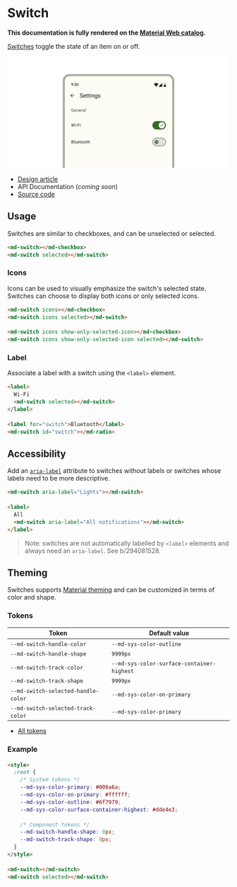 <!-- catalog-only-start --><!-- ---
name: Switch
dirname: switch
-----><!-- catalog-only-end -->

<catalog-component-header>
<catalog-component-header-title slot="title">

# Switch

<!--*
# Document freshness: For more information, see go/fresh-source.
freshness: { owner: 'lizmitchell' reviewed: '2023-08-02' }
tag: 'docType:reference'
*-->

<!-- no-catalog-start -->

<!-- go/md-switch -->

<!-- [TOC] -->

<!-- external-only-start -->
**This documentation is fully rendered on the
[Material Web catalog](https://material-web.dev/components/switch/).**
<!-- external-only-end -->

<!-- no-catalog-end -->

[Switches](https://m3.material.io/components/switch)<!-- {.external} --> toggle the state
of an item on or off.

</catalog-component-header-title>

<img
    class="hero"
    src="images/switch/hero.png"
    alt="Two switches on a settings page for Wi-Fi and Bluetooth. The first is on and the second is off."
    title="Switches on a settings page.">

</catalog-component-header>

*   [Design article](https://m3.material.io/components/switch) <!-- {.external} -->
*   API Documentation (*coming soon*)
*   [Source code](https://github.com/material-components/material-web/tree/main/switch)
    <!-- {.external} -->

<!-- catalog-only-start -->

<!--

## Interactive Demo

{% playgroundexample dirname=dirname %}

-->

<!-- catalog-only-end -->

## Usage

Switches are similar to checkboxes, and can be unselected or selected.

<!-- no-catalog-start -->
<!-- TODO: add image -->
<!-- no-catalog-end -->
<!-- catalog-only-start -->

<!--

<div class="figure-wrapper">
  <figure
      style="justify-content:center;"
      aria-label="">
    TODO: update figure
  </figure>
</div>

-->

<!-- catalog-only-end -->

```html
<md-switch></md-checkbox>
<md-switch selected></md-switch>
```

### Icons

Icons can be used to visually emphasize the switch's selected state. Switches
can choose to display both icons or only selected icons.

<!-- no-catalog-start -->
<!-- TODO: add image -->
<!-- no-catalog-end -->
<!-- catalog-only-start -->

<!--

<div class="figure-wrapper">
  <figure
      style="justify-content:center;"
      aria-label="">
    TODO: update figure
  </figure>
</div>

-->

<!-- catalog-only-end -->

```html
<md-switch icons></md-checkbox>
<md-switch icons selected></md-switch>

<md-switch icons show-only-selected-icon></md-checkbox>
<md-switch icons show-only-selected-icon selected></md-switch>
```

### Label

Associate a label with a switch using the `<label>` element.

<!-- no-catalog-start -->
<!-- TODO: add image -->
<!-- no-catalog-end -->
<!-- catalog-only-start -->

<!--

<div class="figure-wrapper">
  <figure
      style="justify-content:center;"
      aria-label="">
    TODO: update figure
  </figure>
</div>

-->

<!-- catalog-only-end -->

```html
<label>
  Wi-Fi
  <md-switch selected></md-switch>
</label>

<label for="switch">Bluetooth</label>
<md-switch id="switch"></md-radio>
```

## Accessibility

Add an
[`aria-label`](https://developer.mozilla.org/en-US/docs/Web/Accessibility/ARIA/Attributes/aria-label)<!-- {.external} -->
attribute to switches without labels or switches whose labels need to be more
descriptive.

```html
<md-switch aria-label="Lights"></md-switch>

<label>
  All
  <md-switch aria-label="All notifications"></md-switch>
</label>
```

> Note: switches are not automatically labelled by `<label>` elements and always
> need an `aria-label`. See b/294081528.

## Theming

Switches supports [Material theming](../theming.md) and can be customized in
terms of color and shape.

### Tokens

Token                               | Default value
----------------------------------- | ------------------------------------------
`--md-switch-handle-color`          | `--md-sys-color-outline`
`--md-switch-handle-shape`          | `9999px`
`--md-switch-track-color`           | `--md-sys-color-surface-container-highest`
`--md-switch-track-shape`           | `9999px`
`--md-switch-selected-handle-color` | `--md-sys-color-on-primary`
`--md-switch-selected-track-color`  | `--md-sys-color-primary`

*   [All tokens](https://github.com/material-components/material-web/blob/main/tokens/_md-comp-switch.scss)
    <!-- {.external} -->

### Example

<!-- no-catalog-start -->
<!-- TODO: add image -->
<!-- no-catalog-end -->
<!-- catalog-only-start -->

<!--

<div class="figure-wrapper">
  <figure
      style="justify-content:center;"
      aria-label="">
    TODO: update figure
  </figure>
</div>

-->

<!-- catalog-only-end -->

```html
<style>
  :root {
    /* System tokens */
    --md-sys-color-primary: #006a6a;
    --md-sys-color-on-primary: #ffffff;
    --md-sys-color-outline: #6f7979;
    --md-sys-color-surface-container-highest: #dde4e3;

    /* Component tokens */
    --md-switch-handle-shape: 0px;
    --md-switch-track-shape: 0px;
  }
</style>

<md-switch></md-switch>
<md-switch selected></md-switch>
```
